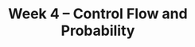---
    title: Week 4 – Control Flow and Probability
    weekNumber: 4
    days:
      - date: 2024-1-29
        events:
          "**LEC 9**{: .label .label-lecture } Grouping on Multiple Columns, Merging":
            "[BPD 11](https://notes.dsc10.com/02-data_sets/groupby.html), [13](https://notes.dsc10.com/02-data_sets/merging.html)" 
          "<small><i><span style='display: inline-block; padding-left: 80px'><b>Keywords:</b> .groupby([col_1, col_2, …]), subgroups, MultiIndex, .merge, number of rows </span></i></small>":
          "**QUIZ 2**{: .label .label-quiz } Quiz 2 covers Lectures 5-7":
      - date: 2024-1-30
        events:
          
          "**LAB 2**{: .label .label-lab } **Data Visualizations and Functions**":
      - date: 2024-1-31
        events:
          "**LEC 10**{: .label .label-lecture } Conditional Statements and Iteration":
            "[CIT 9.0-9.2](https://inferentialthinking.com/chapters/09/Randomness.html)" 
          "<small><i><span style='display: inline-block; padding-left: 80px'><b>Keywords:</b> in, not, and, or, if, else, elif, for-loops, np.append, accumulator pattern </span></i></small>":
      - date: 2024-2-1
        events:
          
          "**HW 2**{: .label .label-hw } **DataFrames, Data Visualization, and Functions**":
      - date: 2024-2-2
        events:
          "**LEC 11**{: .label .label-lecture } Probability":
            "[CIT 9.5](https://inferentialthinking.com/chapters/09/5/Finding_Probabilities.html)" 
          "<small><i><span style='display: inline-block; padding-left: 80px'><b>Keywords:</b> event, conditional prob., multiplication and addition rules, independence </span></i></small>":
          "**PRAC 4**{: .label .label-practice } [Extra Practice Session](http://practice.dsc10.com)":
      - date: 2024-2-3
        events:
          
          "**LAB 3**{: .label .label-lab } **DataFrames, Control Flow, and Probability**":
---